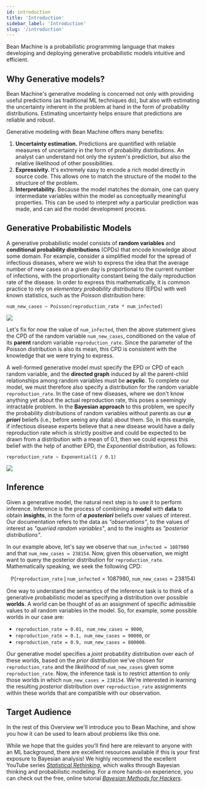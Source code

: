 ```yaml
---
id: introduction
title: 'Introduction'
sidebar_label: 'Introduction'
slug: '/introduction'
---
```

<!-- @import "../../header.md" -->

Bean Machine is a probabilistic programming language that makes developing and deploying generative probabilistic models intuitive and efficient.

## Why Generative models?

Bean Machine's generative modeling is concerned not only with providing useful predictions (as traditional ML techniques do), but also with estimating the uncertainty inherent in the problem at hand in the form of probability distributions. Estimating uncertainty helps ensure that predictions are reliable and robust.

Generative modeling with Bean Machine offers many benefits:

  1. **Uncertainty estimation.**  Predictions are quantified with reliable measures of uncertainty in the form of probability distributions. An analyst can understand not only the system's prediction, but also the relative likelihood of other possibilities.
  2. **Expressivity.**  It's extremely easy to encode a rich model directly in source code. This allows one to match the structure of the model to the structure of the problem.
  3. **Interpretability.**  Because the model matches the domain, one can query intermediate variables within the model as conceptually meaningful properties. This can be used to interpret *why* a particular prediction was made, and can aid the model development process.

## Generative Probabilistic Models

A generative probabilistic model consists of **random variables** and **conditional probability distributions** (CPDs) that encode knowledge about some domain. For example, consider a simplified model for the spread of infectious diseases, where we wish to express the idea that the average number of new cases on a given day is proportional to the current number of infections, with the proportionality constant being the daily reproduction rate of the disease. In order to express this mathematically, it is common practice to rely on _elementary probability distributions_ (EPDs) with well known statistics, such as the _Poisson_ distribution here:

```
num_new_cases ~ Poisson(reproduction_rate * num_infected)
```

![](/img/prior_poisson_intro.png)

<!-- It might be more interesting to show the Poisson distribution for reproduction_rate=0.1 and num_inference=1000000 -->

Let's fix for now the value of `num_infected`, then the above statement gives the CPD of the random variable `num_new_cases`, conditioned on the value of its **parent** random variable `reproduction_rate`. Since the parameter of the Poisson distribution is also its mean, this CPD is consistent with the knowledge that we were trying to express.

A well-formed generative model must specify the EPD or CPD of each random variable, and the **directed graph** induced by all the parent-child relationships among random variables must be **acyclic**. To complete our model, we must therefore also specify a distribution for the random variable `reproduction_rate`. In the case of new diseases, where we don't know anything yet about the actual reproduction rate, this poses a seemingly intractable problem. In the **Bayesian approach** to this problem, we specify the probability distributions of random variables without parents as our **_a priori_** beliefs (i.e., before seeing any data) about them. So, in this example, if infectious disease experts believe that a new disease would have a daily reproduction rate which is strictly positive and could be expected to be drawn from a distribution with a mean of 0.1, then we could express this belief with the help of another EPD, the *Exponential* distribution, as follows:

```
reproduction_rate ~ Exponential(1 / 0.1)
```

![](/img/prior_exponential.png)

## Inference

Given a generative model, the natural next step is to use it to perform inference. Inference is the process of combining a **model** with **data** to obtain **insights**, in the form of **_a posteriori_** beliefs over values of interest. Our documentation refers to the data as _"observations"_, to the values of interest as _"queried random variables"_, and to the insights as _"posterior distributions"_.

In our example above, let's say we observe that `num_infected = 1087980` and that `num_new_cases = 238154`. Now, given this observation, we might want to query the posterior distribution for `reproduction_rate`. Mathematically speaking, we seek the following CPD:

$$\mathbb{P}(\texttt{reproduction\_rate} \,\mid\, \texttt{num\_infected}=1087980,\; \texttt{num\_new\_cases} = 238154)$$

One way to understand the semantics of the inference task is to think of a generative probabilistic model as specifying a distribution over possible **worlds**. A world can be thought of as an assignment of specific admissible values to all random variables in the model. So, for example, some possible worlds in our case are:

- `reproduction_rate = 0.01, num_new_cases = 9000`,
- `reproduction_rate = 0.1, num_new_cases = 90000`, or
- `reproduction_rate = 0.9, num_new_cases = 800000`.

Our generative model specifies a _joint_ probability distribution over each of these worlds, based on the _prior_ distribution we've chosen for `reproduction_rate` and the _likelihood_ of `num_new_cases` given some `reproduction_rate`. Now, the inference task is to restrict attention to only those worlds in which `num_new_cases = 238154`. We're interested in learning the resulting _posterior_ distribution over `reproduction_rate` assignments within these worlds that are compatible with our observation.

## Target Audience

In the rest of this Overview we'll introduce you to Bean Machine, and show you how it can be used to learn about problems like this one.

While we hope that the guides you'll find here are relevant to anyone with an ML background, there are excellent resources available if this is your first exposure to Bayesian analysis! We highly recommend the excellent YouTube series _[Statistical Rethinking](https://www.youtube.com/playlist?list=PLDcUM9US4XdNM4Edgs7weiyIguLSToZRI)_, which walks through Bayesian thinking and probabilistic modeling. For a more hands-on experience, you can check out the free, online tutorial _[Bayesian Methods for Hackers](https://camdavidsonpilon.github.io/Probabilistic-Programming-and-Bayesian-Methods-for-Hackers/#contents)_.

<!-- ## Sneak Peek at Bean Machine Syntax

At this point it would be helpful to briefly look at our example model written in Bean Machine.
Random variables such as reproduction_rate and num_new_cases are represented as functions which compute the CPD of these variables and return a distribution object.
These CPD functions are marked with the `beanmachine.ppl.random_variable` decorator and all EPDs are based on PyTorch EPDs in the `torch.distribution` package.

```
import beanmachine.ppl as bm
import torch.distribution as dist

num_infected = 1087980

@bm.random_variable
def reproduction_rate():
    return Exponential(0.1)

@bm.random_variable
def num_new_cases():
    return Poisson(reproduction_rate() *  num_infected)
```

The call to inference involves first creating an appropriate inference engine object and then invoking the `infer` method as follows

```
engine = bm.<Inference Engine>()
engine.infer(queries = [reproduction_rate()],
             observations = {new_new_cases() : 238154})
```

Here it is important to note that the call `reproduction_rate()` in the list of queried variables refers to the name of a random variable while the same call in the CPD of `num_new_cases()` refers to the value of the random variable.
 -->
